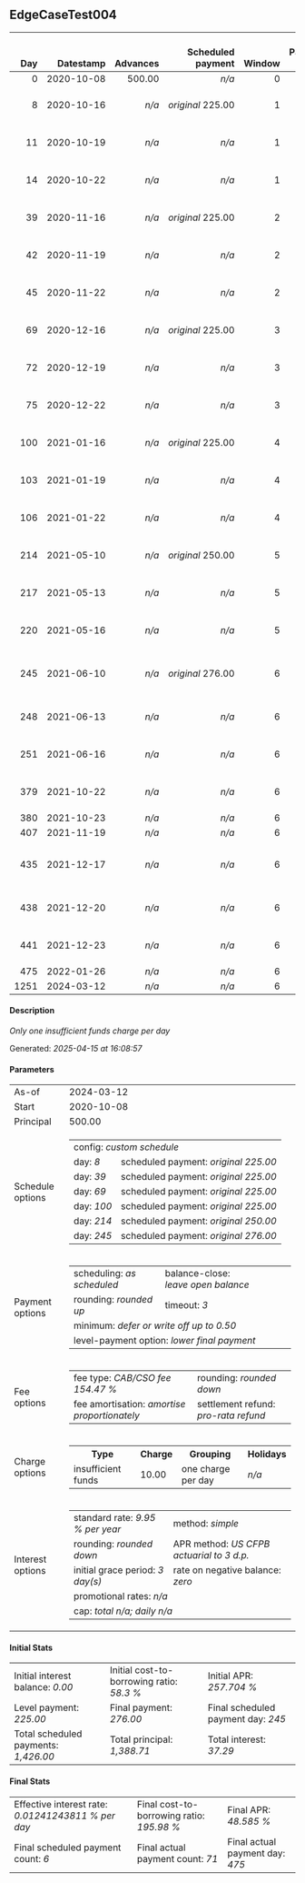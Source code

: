 <h2>EdgeCaseTest004</h2><table><thead style="vertical-align: bottom;"><th style="text-align: right;">Day</th><th style="text-align: right;">Datestamp</th><th style="text-align: right;">Advances</th><th style="text-align: right;">Scheduled payment</th><th style="text-align: right;">Window</th><th style="text-align: right;">Payment due</th><th style="text-align: right;">Actual payments</th><th style="text-align: right;">Generated payment</th><th style="text-align: right;">Net effect</th><th style="text-align: right;">Payment status</th><th style="text-align: right;">Balance status</th><th style="text-align: right;">Simple interest</th><th style="text-align: right;">New interest</th><th style="text-align: right;">New charges</th><th style="text-align: right;">Principal portion</th><th style="text-align: right;">Fee portion</th><th style="text-align: right;">Interest portion</th><th style="text-align: right;">Charges portion</th><th style="text-align: right;">Fee refund</th><th style="text-align: right;">Principal balance</th><th style="text-align: right;">Fee balance</th><th style="text-align: right;">Interest balance</th><th style="text-align: right;">Charges balance</th><th style="text-align: right;">Settlement figure</th><th style="text-align: right;">Fee refund if&nbsp;settled</th></thead><tr style="text-align: right;"><td class="ci00">0</td><td class="ci01" style="white-space: nowrap;">2020-10-08</td><td class="ci02">500.00</td><td class="ci03" style="white-space: nowrap;"><i>n/a<i></td><td class="ci04">0</td><td class="ci05">0.00</td><td class="ci06"><i>n/a</i></td><td class="ci07"><i>n/a</i></td><td class="ci08">0.00</td><td class="ci09"><i>none&nbsp;scheduled</i></td><td class="ci10">open</td><td class="ci13">0.0000</td><td class="ci14">0.0000</td><td class="ci15"><i>n/a</i></td><td class="ci16">0.00</td><td class="ci17">0.00</td><td class="ci18">0.00</td><td class="ci19">0.00</td><td class="ci20">0.00</td><td class="ci21">500.00</td><td class="ci22">772.35</td><td class="ci23">0.0000</td><td class="ci24">0.00</td><td class="ci25">1,272.35</td><td class="ci26">772.35</td></tr><tr style="text-align: right;"><td class="ci00">8</td><td class="ci01" style="white-space: nowrap;">2020-10-16</td><td class="ci02"><i>n/a</i></td><td class="ci03" style="white-space: nowrap;"><i>original</i> 225.00</td><td class="ci04">1</td><td class="ci05">225.00</td><td class="ci06">225.00&nbsp;<i>failed&nbsp;(insufficient&nbsp;funds)</i><br/>225.00&nbsp;<i>failed&nbsp;(insufficient&nbsp;funds)</i><br/>225.00&nbsp;<i>failed&nbsp;(insufficient&nbsp;funds)</i></td><td class="ci07"><i>n/a</i></td><td class="ci08">0.00</td><td class="ci09"><i>missed&nbsp;payment</i></td><td class="ci10">open</td><td class="ci13">2.7748</td><td class="ci14">2.7748</td><td class="ci15"><i>insufficient&nbsp;funds</i>&nbsp;10.00</td><td class="ci16">0.00</td><td class="ci17">0.00</td><td class="ci18">0.00</td><td class="ci19">0.00</td><td class="ci20">747.14</td><td class="ci21">500.00</td><td class="ci22">772.35</td><td class="ci23">2.7748</td><td class="ci24">10.00</td><td class="ci25">537.98</td><td class="ci26">747.14</td></tr><tr style="text-align: right;"><td class="ci00">11</td><td class="ci01" style="white-space: nowrap;">2020-10-19</td><td class="ci02"><i>n/a</i></td><td class="ci03" style="white-space: nowrap;"><i>n/a<i></td><td class="ci04">1</td><td class="ci05">0.00</td><td class="ci06">225.00&nbsp;<i>failed</i><br/>225.00&nbsp;<i>failed</i><br/>225.00&nbsp;<i>failed</i></td><td class="ci07"><i>n/a</i></td><td class="ci08">0.00</td><td class="ci09"><i>nothing&nbsp;due</i></td><td class="ci10">open</td><td class="ci13">1.0405</td><td class="ci14">1.0405</td><td class="ci15"><i>n/a</i></td><td class="ci16">0.00</td><td class="ci17">0.00</td><td class="ci18">0.00</td><td class="ci19">0.00</td><td class="ci20">737.68</td><td class="ci21">500.00</td><td class="ci22">772.35</td><td class="ci23">3.8153</td><td class="ci24">10.00</td><td class="ci25">548.48</td><td class="ci26">737.68</td></tr><tr style="text-align: right;"><td class="ci00">14</td><td class="ci01" style="white-space: nowrap;">2020-10-22</td><td class="ci02"><i>n/a</i></td><td class="ci03" style="white-space: nowrap;"><i>n/a<i></td><td class="ci04">1</td><td class="ci05">0.00</td><td class="ci06">225.00&nbsp;<i>failed</i><br/>225.00&nbsp;<i>failed</i><br/>225.00&nbsp;<i>failed</i></td><td class="ci07"><i>n/a</i></td><td class="ci08">0.00</td><td class="ci09"><i>nothing&nbsp;due</i></td><td class="ci10">open</td><td class="ci13">1.0405</td><td class="ci14">1.0405</td><td class="ci15"><i>n/a</i></td><td class="ci16">0.00</td><td class="ci17">0.00</td><td class="ci18">0.00</td><td class="ci19">0.00</td><td class="ci20">728.22</td><td class="ci21">500.00</td><td class="ci22">772.35</td><td class="ci23">4.8558</td><td class="ci24">10.00</td><td class="ci25">558.98</td><td class="ci26">728.22</td></tr><tr style="text-align: right;"><td class="ci00">39</td><td class="ci01" style="white-space: nowrap;">2020-11-16</td><td class="ci02"><i>n/a</i></td><td class="ci03" style="white-space: nowrap;"><i>original</i> 225.00</td><td class="ci04">2</td><td class="ci05">225.00</td><td class="ci06">225.00&nbsp;<i>failed</i><br/>225.00&nbsp;<i>failed</i><br/>225.00&nbsp;<i>failed</i></td><td class="ci07"><i>n/a</i></td><td class="ci08">0.00</td><td class="ci09"><i>missed&nbsp;payment</i></td><td class="ci10">open</td><td class="ci13">8.6712</td><td class="ci14">8.6712</td><td class="ci15"><i>n/a</i></td><td class="ci16">0.00</td><td class="ci17">0.00</td><td class="ci18">0.00</td><td class="ci19">0.00</td><td class="ci20">649.41</td><td class="ci21">500.00</td><td class="ci22">772.35</td><td class="ci23">13.5270</td><td class="ci24">10.00</td><td class="ci25">646.46</td><td class="ci26">649.41</td></tr><tr style="text-align: right;"><td class="ci00">42</td><td class="ci01" style="white-space: nowrap;">2020-11-19</td><td class="ci02"><i>n/a</i></td><td class="ci03" style="white-space: nowrap;"><i>n/a<i></td><td class="ci04">2</td><td class="ci05">0.00</td><td class="ci06">225.00&nbsp;<i>failed</i><br/>225.00&nbsp;<i>failed</i><br/>225.00&nbsp;<i>failed</i></td><td class="ci07"><i>n/a</i></td><td class="ci08">0.00</td><td class="ci09"><i>nothing&nbsp;due</i></td><td class="ci10">open</td><td class="ci13">1.0405</td><td class="ci14">1.0405</td><td class="ci15"><i>n/a</i></td><td class="ci16">0.00</td><td class="ci17">0.00</td><td class="ci18">0.00</td><td class="ci19">0.00</td><td class="ci20">639.95</td><td class="ci21">500.00</td><td class="ci22">772.35</td><td class="ci23">14.5675</td><td class="ci24">10.00</td><td class="ci25">656.96</td><td class="ci26">639.95</td></tr><tr style="text-align: right;"><td class="ci00">45</td><td class="ci01" style="white-space: nowrap;">2020-11-22</td><td class="ci02"><i>n/a</i></td><td class="ci03" style="white-space: nowrap;"><i>n/a<i></td><td class="ci04">2</td><td class="ci05">0.00</td><td class="ci06">225.00&nbsp;<i>failed</i><br/>225.00&nbsp;<i>failed</i><br/>225.00&nbsp;<i>failed</i></td><td class="ci07"><i>n/a</i></td><td class="ci08">0.00</td><td class="ci09"><i>nothing&nbsp;due</i></td><td class="ci10">open</td><td class="ci13">1.0405</td><td class="ci14">1.0405</td><td class="ci15"><i>n/a</i></td><td class="ci16">0.00</td><td class="ci17">0.00</td><td class="ci18">0.00</td><td class="ci19">0.00</td><td class="ci20">630.49</td><td class="ci21">500.00</td><td class="ci22">772.35</td><td class="ci23">15.6081</td><td class="ci24">10.00</td><td class="ci25">667.46</td><td class="ci26">630.49</td></tr><tr style="text-align: right;"><td class="ci00">69</td><td class="ci01" style="white-space: nowrap;">2020-12-16</td><td class="ci02"><i>n/a</i></td><td class="ci03" style="white-space: nowrap;"><i>original</i> 225.00</td><td class="ci04">3</td><td class="ci05">225.00</td><td class="ci06">225.00&nbsp;<i>failed</i><br/>225.00&nbsp;<i>failed</i><br/>225.00&nbsp;<i>failed</i></td><td class="ci07"><i>n/a</i></td><td class="ci08">0.00</td><td class="ci09"><i>paid&nbsp;later&nbsp;in&nbsp;full</i></td><td class="ci10">open</td><td class="ci13">8.3243</td><td class="ci14">8.3243</td><td class="ci15"><i>n/a</i></td><td class="ci16">0.00</td><td class="ci17">0.00</td><td class="ci18">0.00</td><td class="ci19">0.00</td><td class="ci20">554.84</td><td class="ci21">500.00</td><td class="ci22">772.35</td><td class="ci23">23.9324</td><td class="ci24">10.00</td><td class="ci25">751.44</td><td class="ci26">554.84</td></tr><tr style="text-align: right;"><td class="ci00">72</td><td class="ci01" style="white-space: nowrap;">2020-12-19</td><td class="ci02"><i>n/a</i></td><td class="ci03" style="white-space: nowrap;"><i>n/a<i></td><td class="ci04">3</td><td class="ci05">0.00</td><td class="ci06"><i>confirmed</i>&nbsp;225.00<br/>225.00&nbsp;<i>failed</i><br/>225.00&nbsp;<i>failed</i></td><td class="ci07"><i>n/a</i></td><td class="ci08">225.00</td><td class="ci09"><i>extra&nbsp;payment</i></td><td class="ci10">open</td><td class="ci13">1.0405</td><td class="ci14">1.0405</td><td class="ci15"><i>n/a</i></td><td class="ci16">74.67</td><td class="ci17">115.36</td><td class="ci18">24.97</td><td class="ci19">10.00</td><td class="ci20">545.38</td><td class="ci21">425.33</td><td class="ci22">656.99</td><td class="ci23">0.0000</td><td class="ci24">0.00</td><td class="ci25">536.94</td><td class="ci26">545.38</td></tr><tr style="text-align: right;"><td class="ci00">75</td><td class="ci01" style="white-space: nowrap;">2020-12-22</td><td class="ci02"><i>n/a</i></td><td class="ci03" style="white-space: nowrap;"><i>n/a<i></td><td class="ci04">3</td><td class="ci05">0.00</td><td class="ci06">225.00&nbsp;<i>failed</i><br/>225.00&nbsp;<i>failed</i><br/>225.00&nbsp;<i>failed</i></td><td class="ci07"><i>n/a</i></td><td class="ci08">0.00</td><td class="ci09"><i>nothing&nbsp;due</i></td><td class="ci10">open</td><td class="ci13">0.8851</td><td class="ci14">0.8851</td><td class="ci15"><i>n/a</i></td><td class="ci16">0.00</td><td class="ci17">0.00</td><td class="ci18">0.00</td><td class="ci19">0.00</td><td class="ci20">535.92</td><td class="ci21">425.33</td><td class="ci22">656.99</td><td class="ci23">0.8851</td><td class="ci24">0.00</td><td class="ci25">547.28</td><td class="ci26">535.92</td></tr><tr style="text-align: right;"><td class="ci00">100</td><td class="ci01" style="white-space: nowrap;">2021-01-16</td><td class="ci02"><i>n/a</i></td><td class="ci03" style="white-space: nowrap;"><i>original</i> 225.00</td><td class="ci04">4</td><td class="ci05">225.00</td><td class="ci06">225.00&nbsp;<i>failed</i><br/>225.00&nbsp;<i>failed</i><br/>225.00&nbsp;<i>failed</i></td><td class="ci07"><i>n/a</i></td><td class="ci08">0.00</td><td class="ci09"><i>paid&nbsp;later&nbsp;in&nbsp;full</i></td><td class="ci10">open</td><td class="ci13">7.3761</td><td class="ci14">7.3761</td><td class="ci15"><i>n/a</i></td><td class="ci16">0.00</td><td class="ci17">0.00</td><td class="ci18">0.00</td><td class="ci19">0.00</td><td class="ci20">457.11</td><td class="ci21">425.33</td><td class="ci22">656.99</td><td class="ci23">8.2612</td><td class="ci24">0.00</td><td class="ci25">633.47</td><td class="ci26">457.11</td></tr><tr style="text-align: right;"><td class="ci00">103</td><td class="ci01" style="white-space: nowrap;">2021-01-19</td><td class="ci02"><i>n/a</i></td><td class="ci03" style="white-space: nowrap;"><i>n/a<i></td><td class="ci04">4</td><td class="ci05">0.00</td><td class="ci06">237.00&nbsp;<i>failed</i><br/>237.00&nbsp;<i>failed</i><br/>237.00&nbsp;<i>failed</i></td><td class="ci07"><i>n/a</i></td><td class="ci08">0.00</td><td class="ci09"><i>nothing&nbsp;due</i></td><td class="ci10">open</td><td class="ci13">0.8851</td><td class="ci14">0.8851</td><td class="ci15"><i>n/a</i></td><td class="ci16">0.00</td><td class="ci17">0.00</td><td class="ci18">0.00</td><td class="ci19">0.00</td><td class="ci20">447.65</td><td class="ci21">425.33</td><td class="ci22">656.99</td><td class="ci23">9.1463</td><td class="ci24">0.00</td><td class="ci25">643.81</td><td class="ci26">447.65</td></tr><tr style="text-align: right;"><td class="ci00">106</td><td class="ci01" style="white-space: nowrap;">2021-01-22</td><td class="ci02"><i>n/a</i></td><td class="ci03" style="white-space: nowrap;"><i>n/a<i></td><td class="ci04">4</td><td class="ci05">0.00</td><td class="ci06"><i>confirmed</i>&nbsp;249.00<br/>225.00&nbsp;<i>failed</i><br/>225.00&nbsp;<i>failed</i></td><td class="ci07"><i>n/a</i></td><td class="ci08">249.00</td><td class="ci09"><i>extra&nbsp;payment</i></td><td class="ci10">open</td><td class="ci13">0.8851</td><td class="ci14">0.8851</td><td class="ci15"><i>n/a</i></td><td class="ci16">93.90</td><td class="ci17">145.07</td><td class="ci18">10.03</td><td class="ci19">0.00</td><td class="ci20">438.20</td><td class="ci21">331.43</td><td class="ci22">511.92</td><td class="ci23">0.0000</td><td class="ci24">0.00</td><td class="ci25">405.15</td><td class="ci26">438.20</td></tr><tr style="text-align: right;"><td class="ci00">214</td><td class="ci01" style="white-space: nowrap;">2021-05-10</td><td class="ci02"><i>n/a</i></td><td class="ci03" style="white-space: nowrap;"><i>original</i> 250.00</td><td class="ci04">5</td><td class="ci05">250.00</td><td class="ci06">250.00&nbsp;<i>failed</i><br/>250.00&nbsp;<i>failed</i><br/>250.00&nbsp;<i>failed</i></td><td class="ci07"><i>n/a</i></td><td class="ci08">0.00</td><td class="ci09"><i>missed&nbsp;payment</i></td><td class="ci10">open</td><td class="ci13">24.8291</td><td class="ci14">24.8291</td><td class="ci15"><i>n/a</i></td><td class="ci16">0.00</td><td class="ci17">0.00</td><td class="ci18">0.00</td><td class="ci19">0.00</td><td class="ci20">97.73</td><td class="ci21">331.43</td><td class="ci22">511.92</td><td class="ci23">24.8291</td><td class="ci24">0.00</td><td class="ci25">770.44</td><td class="ci26">97.73</td></tr><tr style="text-align: right;"><td class="ci00">217</td><td class="ci01" style="white-space: nowrap;">2021-05-13</td><td class="ci02"><i>n/a</i></td><td class="ci03" style="white-space: nowrap;"><i>n/a<i></td><td class="ci04">5</td><td class="ci05">0.00</td><td class="ci06">250.00&nbsp;<i>failed</i><br/>250.00&nbsp;<i>failed</i><br/>250.00&nbsp;<i>failed</i></td><td class="ci07"><i>n/a</i></td><td class="ci08">0.00</td><td class="ci09"><i>nothing&nbsp;due</i></td><td class="ci10">open</td><td class="ci13">0.6897</td><td class="ci14">0.6897</td><td class="ci15"><i>n/a</i></td><td class="ci16">0.00</td><td class="ci17">0.00</td><td class="ci18">0.00</td><td class="ci19">0.00</td><td class="ci20">88.27</td><td class="ci21">331.43</td><td class="ci22">511.92</td><td class="ci23">25.5188</td><td class="ci24">0.00</td><td class="ci25">780.59</td><td class="ci26">88.27</td></tr><tr style="text-align: right;"><td class="ci00">220</td><td class="ci01" style="white-space: nowrap;">2021-05-16</td><td class="ci02"><i>n/a</i></td><td class="ci03" style="white-space: nowrap;"><i>n/a<i></td><td class="ci04">5</td><td class="ci05">0.00</td><td class="ci06">250.00&nbsp;<i>failed</i><br/>250.00&nbsp;<i>failed</i><br/>250.00&nbsp;<i>failed</i></td><td class="ci07"><i>n/a</i></td><td class="ci08">0.00</td><td class="ci09"><i>nothing&nbsp;due</i></td><td class="ci10">open</td><td class="ci13">0.6897</td><td class="ci14">0.6897</td><td class="ci15"><i>n/a</i></td><td class="ci16">0.00</td><td class="ci17">0.00</td><td class="ci18">0.00</td><td class="ci19">0.00</td><td class="ci20">78.82</td><td class="ci21">331.43</td><td class="ci22">511.92</td><td class="ci23">26.2085</td><td class="ci24">0.00</td><td class="ci25">790.73</td><td class="ci26">78.82</td></tr><tr style="text-align: right;"><td class="ci00">245</td><td class="ci01" style="white-space: nowrap;">2021-06-10</td><td class="ci02"><i>n/a</i></td><td class="ci03" style="white-space: nowrap;"><i>original</i> 276.00</td><td class="ci04">6</td><td class="ci05">276.00</td><td class="ci06">250.00&nbsp;<i>failed</i><br/>250.00&nbsp;<i>failed</i><br/>250.00&nbsp;<i>failed</i><br/>250.00&nbsp;<i>failed</i></td><td class="ci07"><i>n/a</i></td><td class="ci08">0.00</td><td class="ci09"><i>paid&nbsp;later&nbsp;in&nbsp;full</i></td><td class="ci10">open</td><td class="ci13">5.7475</td><td class="ci14">5.7475</td><td class="ci15"><i>n/a</i></td><td class="ci16">0.00</td><td class="ci17">0.00</td><td class="ci18">0.00</td><td class="ci19">0.00</td><td class="ci20">0.00</td><td class="ci21">331.43</td><td class="ci22">511.92</td><td class="ci23">31.9560</td><td class="ci24">0.00</td><td class="ci25">875.30</td><td class="ci26">0.00</td></tr><tr style="text-align: right;"><td class="ci00">248</td><td class="ci01" style="white-space: nowrap;">2021-06-13</td><td class="ci02"><i>n/a</i></td><td class="ci03" style="white-space: nowrap;"><i>n/a<i></td><td class="ci04">6</td><td class="ci05">0.00</td><td class="ci06">250.00&nbsp;<i>failed</i><br/>250.00&nbsp;<i>failed</i><br/>250.00&nbsp;<i>failed</i></td><td class="ci07"><i>n/a</i></td><td class="ci08">0.00</td><td class="ci09"><i>nothing&nbsp;due</i></td><td class="ci10">open</td><td class="ci13">0.6897</td><td class="ci14">0.6897</td><td class="ci15"><i>n/a</i></td><td class="ci16">0.00</td><td class="ci17">0.00</td><td class="ci18">0.00</td><td class="ci19">0.00</td><td class="ci20">0.00</td><td class="ci21">331.43</td><td class="ci22">511.92</td><td class="ci23">32.6457</td><td class="ci24">0.00</td><td class="ci25">875.99</td><td class="ci26">0.00</td></tr><tr style="text-align: right;"><td class="ci00">251</td><td class="ci01" style="white-space: nowrap;">2021-06-16</td><td class="ci02"><i>n/a</i></td><td class="ci03" style="white-space: nowrap;"><i>n/a<i></td><td class="ci04">6</td><td class="ci05">0.00</td><td class="ci06">250.00&nbsp;<i>failed</i><br/>250.00&nbsp;<i>failed</i><br/>250.00&nbsp;<i>failed</i></td><td class="ci07"><i>n/a</i></td><td class="ci08">0.00</td><td class="ci09"><i>nothing&nbsp;due</i></td><td class="ci10">open</td><td class="ci13">0.6897</td><td class="ci14">0.6897</td><td class="ci15"><i>n/a</i></td><td class="ci16">0.00</td><td class="ci17">0.00</td><td class="ci18">0.00</td><td class="ci19">0.00</td><td class="ci20">0.00</td><td class="ci21">331.43</td><td class="ci22">511.92</td><td class="ci23">33.3354</td><td class="ci24">0.00</td><td class="ci25">876.68</td><td class="ci26">0.00</td></tr><tr style="text-align: right;"><td class="ci00">379</td><td class="ci01" style="white-space: nowrap;">2021-10-22</td><td class="ci02"><i>n/a</i></td><td class="ci03" style="white-space: nowrap;"><i>n/a<i></td><td class="ci04">6</td><td class="ci05">0.00</td><td class="ci06">175.00&nbsp;<i>failed</i><br/>175.00&nbsp;<i>failed</i><br/>175.00&nbsp;<i>failed</i></td><td class="ci07"><i>n/a</i></td><td class="ci08">0.00</td><td class="ci09"><i>nothing&nbsp;due</i></td><td class="ci10">open</td><td class="ci13">29.4271</td><td class="ci14">29.4271</td><td class="ci15"><i>n/a</i></td><td class="ci16">0.00</td><td class="ci17">0.00</td><td class="ci18">0.00</td><td class="ci19">0.00</td><td class="ci20">0.00</td><td class="ci21">331.43</td><td class="ci22">511.92</td><td class="ci23">62.7626</td><td class="ci24">0.00</td><td class="ci25">906.11</td><td class="ci26">0.00</td></tr><tr style="text-align: right;"><td class="ci00">380</td><td class="ci01" style="white-space: nowrap;">2021-10-23</td><td class="ci02"><i>n/a</i></td><td class="ci03" style="white-space: nowrap;"><i>n/a<i></td><td class="ci04">6</td><td class="ci05">0.00</td><td class="ci06"><i>confirmed</i>&nbsp;175.00</td><td class="ci07"><i>n/a</i></td><td class="ci08">175.00</td><td class="ci09"><i>extra&nbsp;payment</i></td><td class="ci10">open</td><td class="ci13">0.2299</td><td class="ci14">0.2299</td><td class="ci15"><i>n/a</i></td><td class="ci16">44.01</td><td class="ci17">68.00</td><td class="ci18">62.99</td><td class="ci19">0.00</td><td class="ci20">0.00</td><td class="ci21">287.42</td><td class="ci22">443.92</td><td class="ci23">0.0000</td><td class="ci24">0.00</td><td class="ci25">731.34</td><td class="ci26">0.00</td></tr><tr style="text-align: right;"><td class="ci00">407</td><td class="ci01" style="white-space: nowrap;">2021-11-19</td><td class="ci02"><i>n/a</i></td><td class="ci03" style="white-space: nowrap;"><i>n/a<i></td><td class="ci04">6</td><td class="ci05">0.00</td><td class="ci06"><i>confirmed</i>&nbsp;175.00</td><td class="ci07"><i>n/a</i></td><td class="ci08">175.00</td><td class="ci09"><i>extra&nbsp;payment</i></td><td class="ci10">open</td><td class="ci13">5.3829</td><td class="ci14">5.3829</td><td class="ci15"><i>n/a</i></td><td class="ci16">66.65</td><td class="ci17">102.97</td><td class="ci18">5.38</td><td class="ci19">0.00</td><td class="ci20">0.00</td><td class="ci21">220.77</td><td class="ci22">340.95</td><td class="ci23">0.0000</td><td class="ci24">0.00</td><td class="ci25">561.72</td><td class="ci26">0.00</td></tr><tr style="text-align: right;"><td class="ci00">435</td><td class="ci01" style="white-space: nowrap;">2021-12-17</td><td class="ci02"><i>n/a</i></td><td class="ci03" style="white-space: nowrap;"><i>n/a<i></td><td class="ci04">6</td><td class="ci05">0.00</td><td class="ci06">176.00&nbsp;<i>failed</i><br/>176.00&nbsp;<i>failed</i><br/>176.00&nbsp;<i>failed</i><br/>176.00&nbsp;<i>failed</i></td><td class="ci07"><i>n/a</i></td><td class="ci08">0.00</td><td class="ci09"><i>nothing&nbsp;due</i></td><td class="ci10">open</td><td class="ci13">4.2875</td><td class="ci14">4.2875</td><td class="ci15"><i>n/a</i></td><td class="ci16">0.00</td><td class="ci17">0.00</td><td class="ci18">0.00</td><td class="ci19">0.00</td><td class="ci20">0.00</td><td class="ci21">220.77</td><td class="ci22">340.95</td><td class="ci23">4.2875</td><td class="ci24">0.00</td><td class="ci25">566.00</td><td class="ci26">0.00</td></tr><tr style="text-align: right;"><td class="ci00">438</td><td class="ci01" style="white-space: nowrap;">2021-12-20</td><td class="ci02"><i>n/a</i></td><td class="ci03" style="white-space: nowrap;"><i>n/a<i></td><td class="ci04">6</td><td class="ci05">0.00</td><td class="ci06">176.00&nbsp;<i>failed</i><br/>176.00&nbsp;<i>failed</i><br/>176.00&nbsp;<i>failed</i></td><td class="ci07"><i>n/a</i></td><td class="ci08">0.00</td><td class="ci09"><i>nothing&nbsp;due</i></td><td class="ci10">open</td><td class="ci13">0.4594</td><td class="ci14">0.4594</td><td class="ci15"><i>n/a</i></td><td class="ci16">0.00</td><td class="ci17">0.00</td><td class="ci18">0.00</td><td class="ci19">0.00</td><td class="ci20">0.00</td><td class="ci21">220.77</td><td class="ci22">340.95</td><td class="ci23">4.7469</td><td class="ci24">0.00</td><td class="ci25">566.46</td><td class="ci26">0.00</td></tr><tr style="text-align: right;"><td class="ci00">441</td><td class="ci01" style="white-space: nowrap;">2021-12-23</td><td class="ci02"><i>n/a</i></td><td class="ci03" style="white-space: nowrap;"><i>n/a<i></td><td class="ci04">6</td><td class="ci05">0.00</td><td class="ci06">176.00&nbsp;<i>failed</i><br/>176.00&nbsp;<i>failed</i><br/>176.00&nbsp;<i>failed</i></td><td class="ci07"><i>n/a</i></td><td class="ci08">0.00</td><td class="ci09"><i>nothing&nbsp;due</i></td><td class="ci10">open</td><td class="ci13">0.4594</td><td class="ci14">0.4594</td><td class="ci15"><i>n/a</i></td><td class="ci16">0.00</td><td class="ci17">0.00</td><td class="ci18">0.00</td><td class="ci19">0.00</td><td class="ci20">0.00</td><td class="ci21">220.77</td><td class="ci22">340.95</td><td class="ci23">5.2063</td><td class="ci24">0.00</td><td class="ci25">566.92</td><td class="ci26">0.00</td></tr><tr style="text-align: right;"><td class="ci00">475</td><td class="ci01" style="white-space: nowrap;">2022-01-26</td><td class="ci02"><i>n/a</i></td><td class="ci03" style="white-space: nowrap;"><i>n/a<i></td><td class="ci04">6</td><td class="ci05">0.00</td><td class="ci06"><i>confirmed</i>&nbsp;176.00</td><td class="ci07"><i>n/a</i></td><td class="ci08">176.00</td><td class="ci09"><i>extra&nbsp;payment</i></td><td class="ci10">open</td><td class="ci13">5.2063</td><td class="ci14">5.2063</td><td class="ci15"><i>n/a</i></td><td class="ci16">65.07</td><td class="ci17">100.52</td><td class="ci18">10.41</td><td class="ci19">0.00</td><td class="ci20">0.00</td><td class="ci21">155.70</td><td class="ci22">240.43</td><td class="ci23">0.0000</td><td class="ci24">0.00</td><td class="ci25">396.13</td><td class="ci26">0.00</td></tr><tr style="text-align: right;"><td class="ci00">1251</td><td class="ci01" style="white-space: nowrap;">2024-03-12</td><td class="ci02"><i>n/a</i></td><td class="ci03" style="white-space: nowrap;"><i>n/a<i></td><td class="ci04">6</td><td class="ci05">0.00</td><td class="ci06"><i>n/a</i></td><td class="ci07">479.92</td><td class="ci08">479.92</td><td class="ci09"><i>generated</i></td><td class="ci10">closed</td><td class="ci13">83.7972</td><td class="ci14">83.7972</td><td class="ci15"><i>n/a</i></td><td class="ci16">155.70</td><td class="ci17">240.43</td><td class="ci18">83.79</td><td class="ci19">0.00</td><td class="ci20">0.00</td><td class="ci21">0.00</td><td class="ci22">0.00</td><td class="ci23">0.0000</td><td class="ci24">0.00</td><td class="ci25">479.92</td><td class="ci26">0.00</td></tr></table><p><h4>Description</h4><i>Only one insufficient funds charge per day</i></p><p>Generated: <i>2025-04-15 at 16:08:57</i></p><h4>Parameters</h4><table><tr><td>As-of</td><td>2024-03-12</td></tr><tr><td>Start</td><td>2020-10-08</td></tr><tr><td>Principal</td><td>500.00</td></tr><tr><td>Schedule options</td><td><table><tr><td colspan="2">config: <i>custom schedule</i></td></tr><tr><td>day: <i>8</i></td><td>scheduled payment: <i><i>original</i> 225.00</i></td></tr><tr><td>day: <i>39</i></td><td>scheduled payment: <i><i>original</i> 225.00</i></td></tr><tr><td>day: <i>69</i></td><td>scheduled payment: <i><i>original</i> 225.00</i></td></tr><tr><td>day: <i>100</i></td><td>scheduled payment: <i><i>original</i> 225.00</i></td></tr><tr><td>day: <i>214</i></td><td>scheduled payment: <i><i>original</i> 250.00</i></td></tr><tr><td>day: <i>245</i></td><td>scheduled payment: <i><i>original</i> 276.00</i></td></tr></table></td></tr><tr><td>Payment options</td><td><table><tr><td>scheduling: <i>as scheduled</i></td><td>balance-close: <i>leave&nbsp;open&nbsp;balance</i></td></tr><tr><td>rounding: <i>rounded up</i></td><td>timeout: <i>3</i></td></tr><tr><td colspan='2'>minimum: <i>defer&nbsp;or&nbsp;write&nbsp;off&nbsp;up&nbsp;to&nbsp;0.50</i></td></tr><tr><td colspan='2'>level-payment option: <i>lower&nbsp;final&nbsp;payment</i></td></tr></table></td></tr><tr><td>Fee options</td><td><table><tr><td>fee type: <i><i>CAB/CSO fee</i> 154.47 %</i></td><td>rounding: <i>rounded down</i></td></tr><tr><td>fee amortisation: <i>amortise proportionately</i></td><td>settlement refund: <i>pro-rata refund</i></td></tr></table></td></tr><tr><td>Charge options</td><td><table><tr><th>Type</th><th>Charge</th><th>Grouping</th><th>Holidays</th></tr><tr><td>insufficient funds</td><td>10.00</td><td>one charge per day</td><td><i>n/a</i></td></tr></table></td></tr><tr><td>Interest options</td><td><table><tr><td>standard rate: <i>9.95 % per year</i></td><td>method: <i>simple</i></td></tr><tr><td>rounding: <i>rounded down</i></td><td>APR method: <i>US CFPB actuarial to 3 d.p.</i></td></tr><tr><td>initial grace period: <i>3 day(s)</i></td><td>rate on negative balance: <i>zero</i></td></tr><tr><td colspan="2">promotional rates: <i><i>n/a</i></i></td></tr><tr><td colspan="2">cap: <i>total <i>n/a</i>; daily <i>n/a</i></td></tr></table></td></tr></table><h4>Initial Stats</h4><table><tr><td>Initial interest balance: <i>0.00</i></td><td>Initial cost-to-borrowing ratio: <i>58.3 %</i></td><td>Initial APR: <i>257.704 %</i></td></tr><tr><td>Level payment: <i>225.00</i></td><td>Final payment: <i>276.00</i></td><td>Final scheduled payment day: <i>245</i></td></tr><tr><td>Total scheduled payments: <i>1,426.00</i></td><td>Total principal: <i>1,388.71</i></td><td>Total interest: <i>37.29</i></td></tr></table><h4>Final Stats</h4><table><tr><td>Effective interest rate: <i>0.01241243811 % per day</i></td><td>Final cost-to-borrowing ratio: <i>195.98 %</i></td><td>Final APR: <i>48.585 %</i></td></tr><tr><td>Final scheduled payment count: <i>6</i></td><td>Final actual payment count: <i>71</i></td><td>Final actual payment day: <i>475</i></td></tr></table>